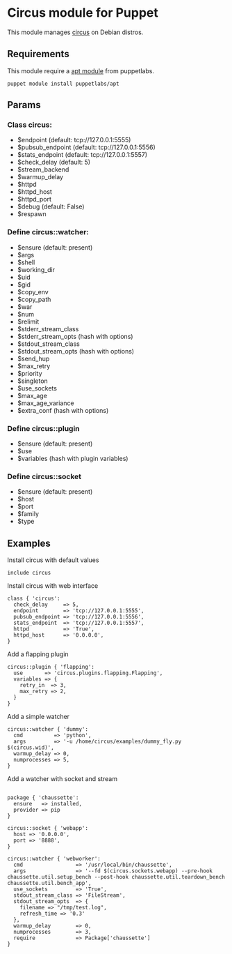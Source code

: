 # Circus module for Puppet

This module manages [circus](http://circus.io) on Debian distros.

## Requirements

This module require a [apt module](http://forge.puppetlabs.com/puppetlabs/apt) from puppetlabs.
```
puppet module install puppetlabs/apt
```

## Params

### Class circus:

* $endpoint (default: tcp://127.0.0.1:5555)
* $pubsub_endpoint (default: tcp://127.0.0.1:5556)
* $stats_endpoint (default: tcp://127.0.0.1:5557)
* $check_delay (default: 5)
* $stream_backend
* $warmup_delay
* $httpd
* $httpd_host
* $httpd_port
* $debug (default: False)
* $respawn

### Define circus::watcher:

* $ensure (default: present)
* $args
* $shell
* $working_dir
* $uid
* $gid
* $copy_env
* $copy_path
* $war
* $num
* $relimit
* $stderr_stream_class
* $stderr_stream_opts (hash with options)
* $stdout_stream_class
* $stdout_stream_opts (hash with options)
* $send_hup
* $max_retry
* $priority
* $singleton
* $use_sockets
* $max_age
* $max_age_variance
* $extra_conf (hash with options)

### Define circus::plugin
* $ensure (default: present)
* $use
* $variables (hash with plugin variables)

### Define circus::socket
* $ensure (default: present)
* $host
* $port
* $family
* $type

## Examples

Install circus with default values
```puppet
include circus
```

Install circus with web interface
```puppet
class { 'circus':
  check_delay     => 5,
  endpoint        => 'tcp://127.0.0.1:5555',
  pubsub_endpoint => 'tcp://127.0.0.1:5556',
  stats_endpoint  => 'tcp://127.0.0.1:5557',
  httpd           => 'True',
  httpd_host      => '0.0.0.0',
}
```

Add a flapping plugin
```puppet
circus::plugin { 'flapping':
  use       => 'circus.plugins.flapping.Flapping',
  variables => {
    retry_in  => 3,
    max_retry => 2,
  }
}
```

Add a simple watcher
```puppet
circus::watcher { 'dummy':
  cmd          => 'python',
  args         => '-u /home/circus/examples/dummy_fly.py $(circus.wid)',
  warmup_delay => 0,
  numprocesses => 5,
}
```

Add a watcher with socket and stream
```puppet

package { 'chaussette':
  ensure   => installed,
  provider => pip
}

circus::socket { 'webapp':
  host => '0.0.0.0',
  port => '8888',
}

circus::watcher { 'webworker':
  cmd                 => '/usr/local/bin/chaussette',
  args                => '--fd $(circus.sockets.webapp) --pre-hook chaussette.util.setup_bench --post-hook chaussette.util.teardown_bench chaussette.util.bench_app',
  use_sockets         => 'True',
  stdout_stream_class => 'FileStream',
  stdout_stream_opts  => {
    filename => "/tmp/test.log",
    refresh_time => '0.3'
  },
  warmup_delay        => 0,
  numprocesses        => 3,
  require             => Package['chaussette']
}
```
